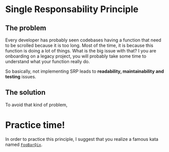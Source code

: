 # Single Responsability Principle

## The problem
Every developer has probably seen codebases having a function that need to be scrolled because it is too long.  Most of the time, it is because this function is doing a lot of things. What is the big issue with that? I you are onboarding on a legacy project, you will probably take some time to understand what your function really do.

So basically, not implementing SRP leads to **readability, maintainability and testing** issues.

## The solution
To avoid that kind of problem,

# Practice time!
In order to practice this principle, I suggest that you realize a famous kata named [`FooBarQix`](http://codingdojo.org/kata/FooBarQix/).